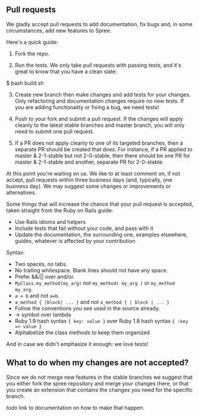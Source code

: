 ## Pull requests

We gladly accept pull requests to add documentation, fix bugs and, in some circumstances,
add new features to Spree.

Here's a quick guide:

1. Fork the repo.

2. Run the tests. We only take pull requests with passing tests, and it's great
to know that you have a clean slate:

$ bash build.sh

3. Create new branch then make changes and add tests for your changes. Only
refactoring and documentation changes require no new tests. If you are adding
functionality or fixing a bug, we need tests!

4. Push to your fork and submit a pull request. If the changes will apply cleanly
to the latest stable branches and master branch, you will only need to submit one
pull request.

5. If a PR does not apply cleanly to one of its targeted branches, then a separate
PR should be created that does. For instance, if a PR applied to master & 2-1-stable but not 2-0-stable, then there should be one PR for master & 2-1-stable and another, separate PR for 2-0-stable.

At this point you're waiting on us. We like to at least comment on, if not
accept, pull requests within three business days (and, typically, one business
  day). We may suggest some changes or improvements or alternatives.

  Some things that will increase the chance that your pull request is accepted,
  taken straight from the Ruby on Rails guide:

  * Use Rails idioms and helpers
  * Include tests that fail without your code, and pass with it
  * Update the documentation, the surrounding one, examples elsewhere, guides,
  whatever is affected by your contribution

  Syntax:

  * Two spaces, no tabs.
  * No trailing whitespace. Blank lines should not have any space.
  * Prefer &&/|| over and/or.
  * `MyClass.my_method(my_arg)` not `my_method( my_arg )` or `my_method my_arg`.
  * `a = b` and not `a=b`.
  * `a_method { |block| ... }` and not `a_method { | block | ... }`
  * Follow the conventions you see used in the source already.
  * -> symbol over lambda
  * Ruby 1.9 hash syntax `{ key: value }` over Ruby 1.8 hash syntax `{ :key => value }`
  * Alphabetize the class methods to keep them organized

  And in case we didn't emphasize it enough: we love tests!


  ## What to do when my changes are not accepted?

  Since we do not merge new features in the stable branches we suggest that you either
  fork the spree repository and merge your changes there, or that you create an extension
  that contains the changes you need for the specific branch.

  _todo_ link to documentation on how to make that happen.
